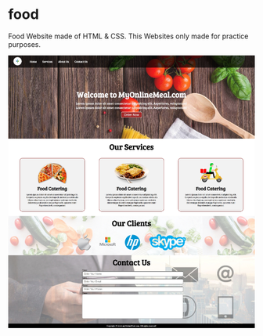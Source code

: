 # food
Food Website made of HTML &amp; CSS. This Websites only made for practice purposes.

<img src="img/screenshot.jpg">
